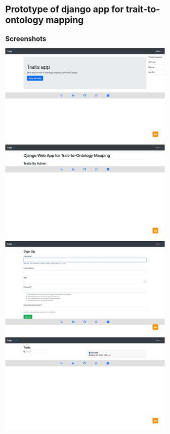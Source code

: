 # Prototype of django app for trait-to-ontology mapping

## Screenshots

![Screenshot](https://github.com/Rohan-cod/prototype/blob/master/prototype_screenshots/Screenshot%202020-03-24%20at%201.17.26%20PM.jpg)
![Screenshot](https://github.com/Rohan-cod/prototype/blob/master/prototype_screenshots/Screenshot%202020-03-24%20at%201.21.24%20PM.jpg)
![Screenshot](https://github.com/Rohan-cod/prototype/blob/master/prototype_screenshots/Screenshot%202020-03-24%20at%201.21.43%20PM.jpg)
![Screenshot](https://github.com/Rohan-cod/prototype/blob/master/prototype_screenshots/Screenshot%202020-03-24%20at%203.08.51%20PM.jpg)
